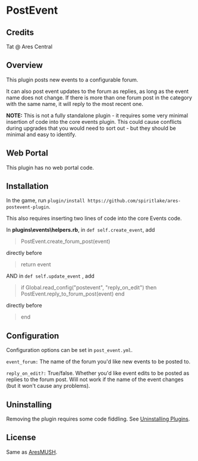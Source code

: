 # PostEvent

## Credits

Tat @ Ares Central

## Overview
This plugin posts new events to a configurable forum.

It can also post event updates to the forum as replies, as long as the event name does not change. If there is more than one forum post in the category with the same name, it will reply to the most recent one.

**NOTE:** This is not a fully standalone plugin - it requires some very minimal insertion of code into the core events plugin. This could cause conflicts during upgrades that you would need to sort out - but they should be minimal and easy to identify.

## Web Portal

This plugin has no web portal code.  

## Installation

In the game, run `plugin/install https://github.com/spiritlake/ares-postevent-plugin`.

This also requires inserting two lines of code into the core Events code.

In **plugins\events\helpers.rb**, in `def self.create_event`, add

> PostEvent.create_forum_post(event)

directly before

> return event

AND in `def self.update_event` , add

> if Global.read_config("postevent", "reply_on_edit") then PostEvent.reply_to_forum_post(event) end

 directly before

 > end

## Configuration

Configuration options can be set in `post_event.yml`.

`event_forum:` The name of the forum you'd like new events to be posted to.

`reply_on_edit?:` True/false. Whether you'd like event edits to be posted as replies to the forum post. Will not work if the name of the event changes (but it won't cause any problems).

## Uninstalling

Removing the plugin requires some code fiddling.  See [Uninstalling Plugins](https://www.aresmush.com/tutorials/code/extras.html#uninstalling-plugins).

## License

Same as [AresMUSH](https://aresmush.com/license).
